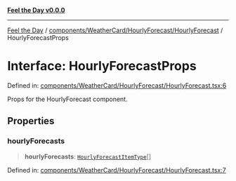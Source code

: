 [**Feel the Day v0.0.0**](../../../../../README.md)

***

[Feel the Day](../../../../../README.md) / [components/WeatherCard/HourlyForecast/HourlyForecast](../README.md) / HourlyForecastProps

# Interface: HourlyForecastProps

Defined in: [components/WeatherCard/HourlyForecast/HourlyForecast.tsx:6](https://github.com/HyeinKang/feel-the-day/blob/8289c79f2741a9407fd7ce6a81056ae02e4eeed7/src/components/WeatherCard/HourlyForecast/HourlyForecast.tsx#L6)

Props for the HourlyForecast component.

## Properties

### hourlyForecasts

> **hourlyForecasts**: [`HourlyForecastItemType`](../../types/hourlyForecast/interfaces/HourlyForecastItemType.md)[]

Defined in: [components/WeatherCard/HourlyForecast/HourlyForecast.tsx:7](https://github.com/HyeinKang/feel-the-day/blob/8289c79f2741a9407fd7ce6a81056ae02e4eeed7/src/components/WeatherCard/HourlyForecast/HourlyForecast.tsx#L7)
